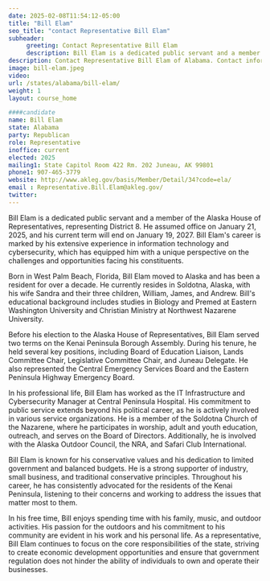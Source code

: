 ```yaml
---
date: 2025-02-08T11:54:12-05:00
title: "Bill Elam"
seo_title: "contact Representative Bill Elam"
subheader:
     greeting: Contact Representative Bill Elam
     description: Bill Elam is a dedicated public servant and a member of the Alaska House of Representatives, representing District 8. He assumed office on January 21, 2025, and his current term will end on January 19, 2027.
description: Contact Representative Bill Elam of Alabama. Contact information for Bill Elam includes email address, phone number, and mailing address.
image: bill-elam.jpeg
video:
url: /states/alabama/bill-elam/
weight: 1
layout: course_home

####candidate
name: Bill Elam
state: Alabama
party: Republican
role: Representative
inoffice: current
elected: 2025
mailing1: State Capitol Room 422 Rm. 202 Juneau, AK 99801
phone1: 907-465-3779
website: http://www.akleg.gov/basis/Member/Detail/34?code=ela/
email : Representative.Bill.Elam@akleg.gov/
twitter: 
---
```

Bill Elam is a dedicated public servant and a member of the Alaska House of Representatives, representing District 8. He assumed office on January 21, 2025, and his current term will end on January 19, 2027. Bill Elam's career is marked by his extensive experience in information technology and cybersecurity, which has equipped him with a unique perspective on the challenges and opportunities facing his constituents.

Born in West Palm Beach, Florida, Bill Elam moved to Alaska and has been a resident for over a decade. He currently resides in Soldotna, Alaska, with his wife Sandra and their three children, William, James, and Andrew. Bill's educational background includes studies in Biology and Premed at Eastern Washington University and Christian Ministry at Northwest Nazarene University.

Before his election to the Alaska House of Representatives, Bill Elam served two terms on the Kenai Peninsula Borough Assembly. During his tenure, he held several key positions, including Board of Education Liaison, Lands Committee Chair, Legislative Committee Chair, and Juneau Delegate. He also represented the Central Emergency Services Board and the Eastern Peninsula Highway Emergency Board.

In his professional life, Bill Elam has worked as the IT Infrastructure and Cybersecurity Manager at Central Peninsula Hospital. His commitment to public service extends beyond his political career, as he is actively involved in various service organizations. He is a member of the Soldotna Church of the Nazarene, where he participates in worship, adult and youth education, outreach, and serves on the Board of Directors. Additionally, he is involved with the Alaska Outdoor Council, the NRA, and Safari Club International.

Bill Elam is known for his conservative values and his dedication to limited government and balanced budgets. He is a strong supporter of industry, small business, and traditional conservative principles. Throughout his career, he has consistently advocated for the residents of the Kenai Peninsula, listening to their concerns and working to address the issues that matter most to them.

In his free time, Bill enjoys spending time with his family, music, and outdoor activities. His passion for the outdoors and his commitment to his community are evident in his work and his personal life. As a representative, Bill Elam continues to focus on the core responsibilities of the state, striving to create economic development opportunities and ensure that government regulation does not hinder the ability of individuals to own and operate their businesses.
